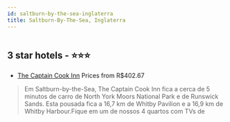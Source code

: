 ```yaml
---
id: saltburn-by-the-sea-inglaterra
title: Saltburn-By-The-Sea, Inglaterra
---
```


<center><img src="https://i.travelapi.com/hotels/6000000/5410000/5405100/5405098/97081276_z.jpg" alt="" /></center>


##  3 star hotels - ⭐️⭐️⭐️

-    [The Captain Cook Inn](https://www.hurb.com/br/aud/https://www.hurb.com/br/hotels/saltburn-by-the-sea/the-captain-cook-inn-HT-33GD?cmp=18055) Prices from R$402.67
   > Em Saltburn-by-the-Sea, The Captain Cook Inn fica a cerca de 5 minutos de carro de North York Moors National Park e de Runswick Sands.  Esta pousada fica a 16,7 km de Whitby Pavilion e a 16,9 km de Whitby Harbour.Fique em um de nossos 4 quartos com TVs de

